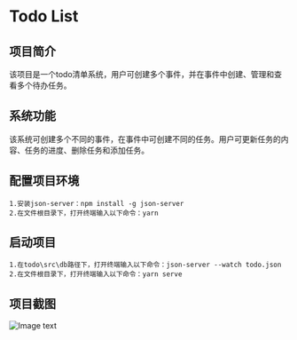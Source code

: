 # Todo List

## 项目简介

该项目是一个todo清单系统，用户可创建多个事件，并在事件中创建、管理和查看多个待办任务。

## 系统功能

该系统可创建多个不同的事件，在事件中可创建不同的任务。用户可更新任务的内容、任务的进度、删除任务和添加任务。

## 配置项目环境

```
1.安装json-server：npm install -g json-server
2.在文件根目录下，打开终端输入以下命令：yarn
```

## 启动项目

    1.在todo\src\db路径下，打开终端输入以下命令：json-server --watch todo.json
    2.在文件根目录下，打开终端输入以下命令：yarn serve

## 项目截图

![Image text](https://gitee.com/Max1706/todo-list/blob/master/src/assets/1.png)


